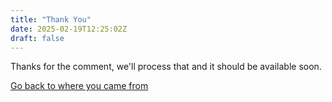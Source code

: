 ```yaml
---
title: "Thank You"
date: 2025-02-19T12:25:02Z
draft: false
---
```


Thanks for the comment, we'll process that and it should be available soon.

[Go back to where you came from](/)
